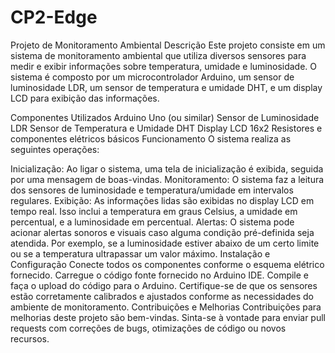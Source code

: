 # CP2-Edge

Projeto de Monitoramento Ambiental
Descrição
Este projeto consiste em um sistema de monitoramento ambiental que utiliza diversos sensores para medir e exibir informações sobre temperatura, umidade e luminosidade. O sistema é composto por um microcontrolador Arduino, um sensor de luminosidade LDR, um sensor de temperatura e umidade DHT, e um display LCD para exibição das informações.

Componentes Utilizados
Arduino Uno (ou similar)
Sensor de Luminosidade LDR
Sensor de Temperatura e Umidade DHT
Display LCD 16x2
Resistores e componentes elétricos básicos
Funcionamento
O sistema realiza as seguintes operações:

Inicialização: Ao ligar o sistema, uma tela de inicialização é exibida, seguida por uma mensagem de boas-vindas.
Monitoramento: O sistema faz a leitura dos sensores de luminosidade e temperatura/umidade em intervalos regulares.
Exibição: As informações lidas são exibidas no display LCD em tempo real. Isso inclui a temperatura em graus Celsius, a umidade em percentual, e a luminosidade em percentual.
Alertas: O sistema pode acionar alertas sonoros e visuais caso alguma condição pré-definida seja atendida. Por exemplo, se a luminosidade estiver abaixo de um certo limite ou se a temperatura ultrapassar um valor máximo.
Instalação e Configuração
Conecte todos os componentes conforme o esquema elétrico fornecido.
Carregue o código fonte fornecido no Arduino IDE.
Compile e faça o upload do código para o Arduino.
Certifique-se de que os sensores estão corretamente calibrados e ajustados conforme as necessidades do ambiente de monitoramento.
Contribuições e Melhorias
Contribuições para melhorias deste projeto são bem-vindas. Sinta-se à vontade para enviar pull requests com correções de bugs, otimizações de código ou novos recursos.
